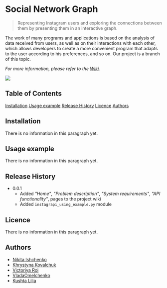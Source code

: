 # Social Network Graph

> Representing Instagram users and exploring the connections between them 
> by presenting them in an interactive graph.


The work of many programs and applications is based on the analysis of data 
received from users, as well as on their interactions with each other, which 
allows developers to create a more convenient program that adapts to the user 
according to his preferences, and so on. Our project is a branch of this topic.

_For more information, please refer to the [Wiki][wiki]._

![](https://www.how2shout.com/wp-content/uploads/2018/01/Best-open-source-Software-platforms.jpg)

## Table of Contents
[Installation](##installation)
[Usage example](##usage-example)
[Release History](##release-history)
[Licence](#licence)
[Authors](#authors)

## Installation
There is no information in this paragraph yet.

## Usage example

There is no information in this paragraph yet.

## Release History

* 0.0.1
    * Added _"Home"_, _"Problem description"_, 
      _"System requirements"_, _"API functionality"_, pages to the project wiki
    * Added `instagrapi_using_example.py` module


## Licence

There is no information in this paragraph yet.

## Authors
* [Nikita Ishchenko](https://github.com/mykytaishchenko)
* [Khrystyna Kovalchuk](https://github.com/KhrystynaKovalchuk)
* [Victoriya Roi](https://github.com/VictoriyaRoy)
* [VladaOmelchenko](https://github.com/Vlada04)
* [Kushta Lilia](https://github.com/kushtalilia)

<!-- Markdown link & img dfn's -->
[wiki]: https://github.com/yourname/yourproject/wiki/home/
